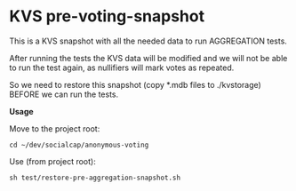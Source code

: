 # KVS pre-voting-snapshot

This is a KVS snapshot with all the needed data to run AGGREGATION tests.

After running the tests the KVS data will be modified and we will not be able to run the test again, as nullifiers will mark votes as repeated.

So we need to restore this snapshot (copy *.mdb files to ./kvstorage) BEFORE we can run the tests.

**Usage**

Move to the project root: 
~~~
cd ~/dev/socialcap/anonymous-voting
~~~

Use (from project root):
~~~
sh test/restore-pre-aggregation-snapshot.sh
~~~
